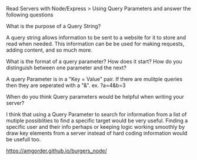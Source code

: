 Read Servers with Node/Express > Using Query Parameters and answer the following questions

What is the purpose of a Query String?

A query string allows information to be sent to a website for it to store and read when needed. This information can be be used for making requests, adding content, and so much more.

What is the format of a query parameter? How does it start? How do you distinguish between one parameter and the next?

A query Parameter is in a "Key = Value" pair. If there are mulitple queries then they are seperated with a "&". ex. ?a=4&b=3 

When do you think Query parameters would be helpful when writing your server?

I think that using a Query Parameter to search for information from a list of mutiple possiblities to find a specific target would be very useful. Finding a specific user and their info perhaps or keeping logic working smoothly by draw key elements from a server instead of hard coding information would be usefull too. 

 https://amgorder.github.io/burgers_node/